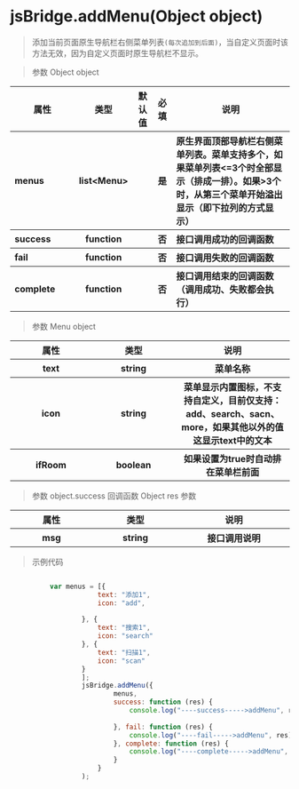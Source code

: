 # jsBridge.addMenu(Object object)
> 添加当前页面原生导航栏右侧菜单列表`(每次追加到后面)`，当自定义页面时该方法无效，因为自定义页面时原生导航栏不显示。

> 参数 Object object
<table>
    <thead>
    <tr>
        <th>属性</th>
        <th>类型</th>
        <th>默认值</th>
        <th>必填</th>
        <th>说明</th>
    </tr>
    </thead>
    <tbody>
    <tr>
        <th style="width: 100px;text-align:left">menus</th>
        <th>list&lt;Menu></th>
        <th> </th>
        <th>是</th>
        <th style="text-align:left">
            原生界面顶部导航栏右侧菜单列表。菜单支持多个，如果菜单列表<=3个时全部显示（排成一排）。如果>3个时，从第三个菜单开始溢出显示（即下拉列的方式显示）
        </th>
    </tr> 
    <tr>
        <th style="width: 100px;text-align:left">success</th>
        <th>function</th>
        <th> </th>
        <th>否</th>
        <th style="text-align:left">
            接口调用成功的回调函数
        </th>
    </tr>
    <tr>
        <th style="width: 100px;text-align:left">fail</th>
        <th>function</th>
        <th> </th>
        <th>否</th>
        <th style="text-align:left">
            接口调用失败的回调函数
        </th>
    </tr>
    <tr>
        <th style="width: 100px;text-align:left">complete</th>
        <th>function</th>
        <th> </th>
        <th>否</th>
        <th style="text-align:left">
            接口调用结束的回调函数（调用成功、失败都会执行）
        </th>
    </tr>
    </tbody>
</table>

> 参数 Menu object
<table>
    <thead>
    <tr>
        <th>属性</th>
        <th>类型</th>
        <th>说明</th>
    </tr>
    </thead>
    <tbody>
    <tr>
        <th style="width: 200px">text</th>
        <th style="width: 200px;">string</th>
        <th style="width: 300px;">
            菜单名称
        </th>
    </tr>
     <tr>
            <th style="width: 200px">icon</th>
            <th style="width: 200px;">string</th>
            <th style="width: 300px;">
                菜单显示内置图标，不支持自定义，目前仅支持：add、search、sacn、more，如果其他以外的值这显示text中的文本
            </th>
        </tr>
        <tr>
                    <th style="width: 200px">ifRoom</th>
                    <th style="width: 200px;">boolean</th>
                    <th style="width: 300px;">
                        如果设置为true时自动排在菜单栏前面
                    </th>
                </tr>
    </tbody>
</table>

> 参数 object.success 回调函数 Object res 参数

<table>
    <thead>
    <tr>
        <th>属性</th>
        <th>类型</th>
        <th>说明</th>
    </tr>
    </thead>
    <tbody>
    <tr>
        <th style="width: 200px">msg</th>
        <th style="width: 200px;">string</th>
        <th style="width: 300px;">
            接口调用说明
        </th>
    </tr>
    </tbody>
</table>

> 示例代码
```js

          var menus = [{
                      text: "添加1",
                      icon: "add",
          
                  }, {
                      text: "搜索1",
                      icon: "search"
                  }, {
                      text: "扫描1",
                      icon: "scan"
                  }
                  ];
                  jsBridge.addMenu({
                          menus,
                          success: function (res) {
                              console.log("----success----->addMenu", res);
          
                          }, fail: function (res) {
                              console.log("----fail----->addMenu", res);
                          }, complete: function (res) {
                              console.log("----complete----->addMenu", res);
                          }
                      }
                  );

```

